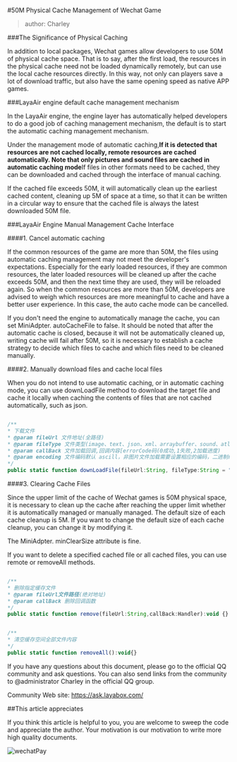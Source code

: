 #50M Physical Cache Management of Wechat Game

> author: Charley

###The Significance of Physical Caching

In addition to local packages, Wechat games allow developers to use 50M of physical cache space. That is to say, after the first load, the resources in the physical cache need not be loaded dynamically remotely, but can use the local cache resources directly. In this way, not only can players save a lot of download traffic, but also have the same opening speed as native APP games.



###LayaAir engine default cache management mechanism

In the LayaAir engine, the engine layer has automatically helped developers to do a good job of caching management mechanism, the default is to start the automatic caching management mechanism.

Under the management mode of automatic caching,**If it is detected that resources are not cached locally, remote resources are cached automatically. Note that only pictures and sound files are cached in automatic caching mode**If files in other formats need to be cached, they can be downloaded and cached through the interface of manual caching.

If the cached file exceeds 50M, it will automatically clean up the earliest cached content, cleaning up 5M of space at a time, so that it can be written in a circular way to ensure that the cached file is always the latest downloaded 50M file.



###LayaAir Engine Manual Management Cache Interface

####1. Cancel automatic caching

If the common resources of the game are more than 50M, the files using automatic caching management may not meet the developer's expectations. Especially for the early loaded resources, if they are common resources, the later loaded resources will be cleaned up after the cache exceeds 50M, and then the next time they are used, they will be reloaded again. So when the common resources are more than 50M, developers are advised to weigh which resources are more meaningful to cache and have a better user experience. In this case, the auto cache mode can be cancelled.

If you don't need the engine to automatically manage the cache, you can set MiniAdpter. autoCacheFile to false. It should be noted that after the automatic cache is closed, because it will not be automatically cleaned up, writing cache will fail after 50M, so it is necessary to establish a cache strategy to decide which files to cache and which files need to be cleaned manually.



####2. Manually download files and cache local files

When you do not intend to use automatic caching, or in automatic caching mode, you can use downLoadFile method to download the target file and cache it locally when caching the contents of files that are not cached automatically, such as json.


```javascript

/**
* 下载文件 
* @param fileUrl 文件地址(全路径)
* @param fileType 文件类型(image、text、json、xml、arraybuffer、sound、atlas、font)
* @param callBack 文件加载回调,回调内容[errorCode码(0成功,1失败,2加载进度)
* @param encoding 文件编码默认 ascill，非图片文件加载需要设置相应的编码，二进制编码为空字符串
*/             
public static function downLoadFile(fileUrl:String, fileType:String = "",callBack:Handler = null,encoding:String = "ascii"):void
```




####3. Clearing Cache Files

Since the upper limit of the cache of Wechat games is 50M physical space, it is necessary to clean up the cache after reaching the upper limit whether it is automatically managed or manually managed. The default size of each cache cleanup is 5M. If you want to change the default size of each cache cleanup, you can change it by modifying it.

The MiniAdpter. minClearSize attribute is fine.

If you want to delete a specified cached file or all cached files, you can use remote or removeAll methods.


```javascript

/**
* 删除指定缓存文件
* @param fileUrl文件路径(绝对地址)
* @param callBack 删除回调函数
*/
public static function remove(fileUrl:String,callBack:Handler):void {}
```



```javascript

/**
* 清空缓存空间全部文件内容 
*/  
public static function removeAll():void{}
```




If you have any questions about this document, please go to the official QQ community and ask questions. You can also send links from the community to @administrator Charley in the official QQ group.

Community Web site: https://ask.layabox.com/



##This article appreciates

If you think this article is helpful to you, you are welcome to sweep the code and appreciate the author. Your motivation is our motivation to write more high quality documents.

![wechatPay](../../../wechatPay.jpg)